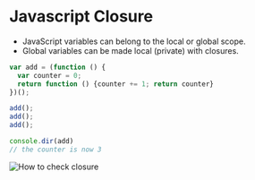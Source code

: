 # Javascript Closure

- JavaScript variables can belong to the local or global scope.
- Global variables can be made local (private) with closures.

```javascript
var add = (function () {
  var counter = 0;
  return function () {counter += 1; return counter}
})();

add();
add();
add();

console.dir(add)
// the counter is now 3
```
![How to check closure](images/)
